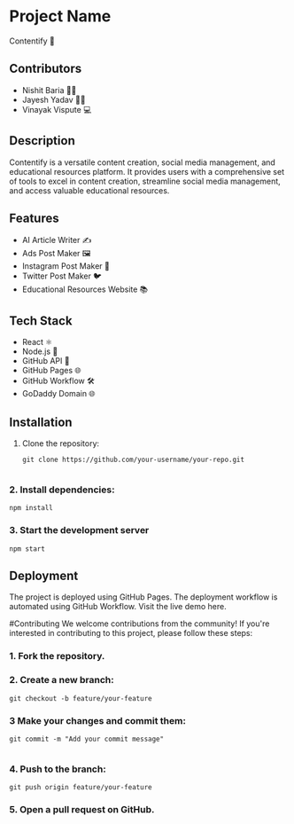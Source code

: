 # Project Name

Contentify 🚀

## Contributors

- Nishit Baria 👨‍💻
- Jayesh Yadav 👨‍💻
- Vinayak Vispute 💻

## Description

Contentify is a versatile content creation, social media management, and educational resources platform. It provides users with a comprehensive set of tools to excel in content creation, streamline social media management, and access valuable educational resources.

## Features

- AI Article Writer ✍️
- Ads Post Maker 🖼️
- Instagram Post Maker 📸
- Twitter Post Maker 🐦
- Educational Resources Website 📚

## Tech Stack

- React ⚛️
- Node.js 🚀
- GitHub API 🐙
- GitHub Pages 🌐
- GitHub Workflow 🛠️
- GoDaddy Domain 🌐

## Installation

1. Clone the repository:

   ```
   git clone https://github.com/your-username/your-repo.git


### 2. Install dependencies: 
```
npm install
```

### 3. Start the development server
 ``` 
 npm start
```

## Deployment
The project is deployed using GitHub Pages. The deployment workflow is automated using GitHub Workflow. Visit the live demo here.


#Contributing
We welcome contributions from the community! If you're interested in contributing to this project, please follow these steps:

### 1. Fork the repository.

### 2. Create a new branch: 

``` 
git checkout -b feature/your-feature

```

### 3 Make your changes and commit them:

``` 
git commit -m "Add your commit message"
 
 ```
 
### 4. Push to the branch: 

```
git push origin feature/your-feature
```

### 5. Open a pull request on GitHub.
